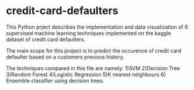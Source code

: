 # credit-card-defaulters
This Python prject describes the implementation and data visualization of 6 supervised machine learning techniques implemented on the kaggle dataset of credit card defaulters.

The main scope for this project is to predict the occurence of credit card defaulter based on a customers previous history.

The techniques compared in this file are namely: 
1)SVM
2)Decision Tree
3)Random Forest
4)Logistic Regression
5)K nearest neighbours
6) Ensemble classifier using decision trees. 
